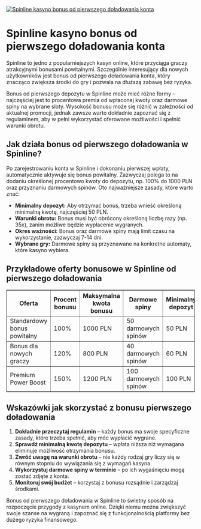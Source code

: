 [![Spinline kasyno bonus od pierwszego doładowania konta](https://123-caf.pages.dev/gitsignup.png)](https://vrmoo.ru/Bt82HjjY)

<h1>Spinline kasyno bonus od pierwszego doładowania konta</h1> <p>Spinline to jedno z popularniejszych kasyn online, które przyciąga graczy atrakcyjnymi bonusami powitalnymi. Szczególnie interesujący dla nowych użytkowników jest bonus od pierwszego doładowania konta, który znacząco zwiększa środki do gry i pozwala na dłuższą zabawę bez ryzyka.</p>  <p>Bonus od pierwszego depozytu w Spinline może mieć różne formy – najczęściej jest to procentowa premia od wpłaconej kwoty oraz darmowe spiny na wybrane sloty. Wysokość bonusu może się różnić w zależności od aktualnej promocji, jednak zawsze warto dokładnie zapoznać się z regulaminem, aby w pełni wykorzystać oferowane możliwości i spełnić warunki obrotu.</p>  <h2>Jak działa bonus od pierwszego doładowania w Spinline?</h2> <p>Po zarejestrowaniu konta w Spinline i dokonaniu pierwszej wpłaty, automatycznie aktywuje się bonus powitalny. Zazwyczaj polega to na dodaniu określonej procentowo kwoty do depozytu, np. 100% do 1000 PLN oraz przyznaniu darmowych spinów. Oto najważniejsze zasady, które warto znać:</p> <ul>   <li><strong>Minimalny depozyt:</strong> Aby otrzymać bonus, trzeba wnieść określoną minimalną kwotę, najczęściej 50 PLN.</li>   <li><strong>Warunki obrotu:</strong> Bonus musi być obrócony określoną liczbę razy (np. 35x), zanim możliwe będzie wypłacenie wygranych.</li>   <li><strong>Okres ważności:</strong> Bonus oraz darmowe spiny mają limit czasu na wykorzystanie, zazwyczaj 7-14 dni.</li>   <li><strong>Wybrane gry:</strong> Darmowe spiny są przyznawane na konkretne automaty, które kasyno wybiera.</li> </ul>  <h2>Przykładowe oferty bonusowe w Spinline od pierwszego doładowania</h2> <table border="1" cellpadding="6" cellspacing="0">   <thead>     <tr>       <th>Oferta</th>       <th>Procent bonusu</th>       <th>Maksymalna kwota bonusu</th>       <th>Darmowe spiny</th>       <th>Minimalny depozyt</th>       <th>Warunki obrotu</th>     </tr>   </thead>   <tbody>     <tr>       <td>Standardowy bonus powitalny</td>       <td>100%</td>       <td>1000 PLN</td>       <td>50 darmowych spinów</td>       <td>50 PLN</td>       <td>35x (bonus)</td>     </tr>     <tr>       <td>Bonus dla nowych graczy</td>       <td>120%</td>       <td>800 PLN</td>       <td>40 darmowych spinów</td>       <td>60 PLN</td>       <td>30x (bonus)</td>     </tr>     <tr>       <td>Premium Power Boost</td>       <td>150%</td>       <td>1200 PLN</td>       <td>100 darmowych spinów</td>       <td>100 PLN</td>       <td>40x (bonus)</td>     </tr>   </tbody> </table>  <h2>Wskazówki jak skorzystać z bonusu pierwszego doładowania</h2> <ol>   <li><strong>Dokładnie przeczytaj regulamin</strong> – każdy bonus ma swoje specyficzne zasady, które trzeba spełnić, aby móc wypłacić wygrane.</li>   <li><strong>Sprawdź minimalną kwotę depozytu</strong> – wpłata niższa niż wymagana eliminuje możliwość otrzymania bonusu.</li>   <li><strong>Zwróć uwagę na warunki obrotu</strong> – nie każdy rodzaj gry liczy się w równym stopniu do wywiązania się z wymagań kasyna.</li>   <li><strong>Wykorzystuj darmowe spiny w terminie</strong> – po ich wygaśnięciu mogą zostać zdjęte z konta.</li>   <li><strong>Monitoruj swój budżet</strong> – korzystaj z bonusu rozsądnie i zarządzaj środkami.</li> </ol>  <p>Bonus od pierwszego doładowania w Spinline to świetny sposób na rozpoczęcie przygody z kasynem online. Dzięki niemu można zwiększyć swoje szanse na wygraną i zapoznać się z funkcjonalnością platformy bez dużego ryzyka finansowego.</p>